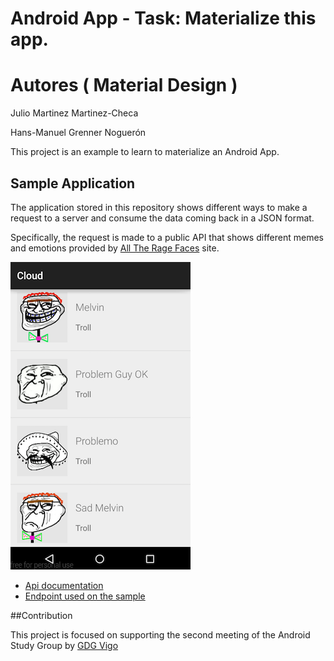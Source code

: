 # Android App - Task: Materialize this app.

# Autores ( Material Design )

Julio Martinez Martinez-Checa

Hans-Manuel Grenner Noguerón

This project is an example to learn to materialize an Android App.

## Sample Application

The application stored in this repository shows different ways to make a request to a server and consume the data coming back in a JSON format.

Specifically, the request is made to a public API that shows different memes and emotions provided by [All The Rage Faces](http://alltheragefaces.com/) site.

![](https://raw.githubusercontent.com/Android-Study-Group-Vigo/2-Connecting-to-the-cloud/master/art/memes.png)

- [Api documentation](http://alltheragefaces.com/api)  
- [Endpoint used on the sample](http://alltheragefaces.com/api/all/faces)


##Contribution

This project is focused on supporting the second meeting of the Android Study Group by [GDG Vigo](http://gdgvigo.com/)


